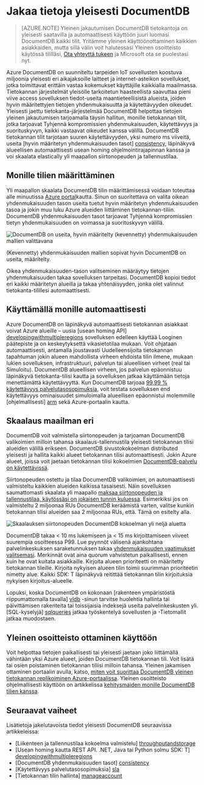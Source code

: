 <properties
   pageTitle="Jakaa tietoja yleisesti DocumentDB | Microsoft Azure"
   description="Lisätietoja maailman asteikko geo replikoinnin ja automaattisesti palautus yleinen tietokantojen Azure DocumentDB täysin hallitun NoSQL tietokanta-palvelun avulla."
   services="documentdb"
   documentationCenter=""
   authors="kiratp"
   manager="jhubbard"
   editor=""/>

<tags
   ms.service="documentdb"
   ms.devlang="multiple"
   ms.topic="article"
   ms.tgt_pltfrm="na"
   ms.workload="na"
   ms.date="08/15/2016"
   ms.author="kipandya"/>
   
   
# <a name="distribute-data-globally-with-documentdb"></a>Jakaa tietoja yleisesti DocumentDB

> [AZURE.NOTE] Yleinen jakautumisen DocumentDB tietokantoja on yleisesti saatavilla ja automaattisesti käyttöön juuri luomasi DocumentDB kaikki tilit. Yritämme yleinen käyttöönottaminen kaikkien asiakkaiden, mutta sillä välin voit halutessasi Yleinen osoitteisto käytössä tililläsi, [Ota yhteyttä tukeen](https://portal.azure.com/?#blade/Microsoft_Azure_Support/HelpAndSupportBlade) ja Microsoft ota se puolestasi nyt.

Azure DocumentDB on suunniteltu tarpeiden IoT sovellusten koostuva miljoonia yleisesti eri aikajaksoille laitteet ja internet-asteikon sovellukset, jotka toimittavat erittäin vastaa kokemukset käyttäjille kaikkialla maailmassa. Tietokannan järjestelmät yleisölle tarkoitetun haasteellista saavuttaa pieni viive access sovelluksen tiedot-useita maantieteellisistä alueista, joiden hyvin määritettyjen tietojen yhdenmukaisuutta ja käytettävyyden oikeudet. Yleisesti jaettu tietokanta-järjestelmää DocumentDB helpottaa tietojen yleinen jakautumisen tarjoamalla täysin hallitun, monille tietokannan tilit, jotka tarjoavat Tyhjennä kompromissien yhdenmukaisuuden, käytettävyys ja suorituskyvyn, kaikki vastaavat oikeudet kanssa välillä. DocumentDB tietokannan tilit tarjotaan suuren käytettävyyden, yksi numero ms viiveitä, useita [hyvin määritetyn yhdenmukaisuuden tasot] [consistency], läpinäkyvä alueellisen automaattisesti usean homing ohjelmointirajapinnan kanssa ja voi skaalata elastically yli maapallon siirtonopeuden ja tallennustilaa. 

  
## <a name="configuring-multi-region-accounts"></a>Monille tilien määrittäminen

Yli maapallon skaalata DocumentDB tilin määrittämisessä voidaan toteuttaa alle minuutissa [Azure portal](documentdb-portal-global-replication.md)kautta. Sinun on suoritettava on valita oikean yhdenmukaisuuden tason useita tuetut hyvin määritetyn yhdenmukaisuuden tasoa ja jokin muu luku Azure alueiden liittäminen tietokannan-tiliin. DocumentDB yhdenmukaisuuden tasot tarjoavat Tyhjennä kompromissien tietyn yhdenmukaisuuden on voimassa ja suorituskyvyn välillä. 

![DocumentDB on useita, hyvin määritelty (kevennetty) yhdenmukaisuuden mallien valittavana][1]

(Kevennetty) yhdenmukaisuuden mallien sopivat hyvin DocumentDB on useita, määritelty.

Oikea yhdenmukaisuuden-tason valitseminen määräytyy tietojen yhdenmukaisuuden takaa sovelluksen tarpeitasi. DocumentDB kopioi tiedot eri kaikki määritetyn alueilla ja takaa yhtenäisyyden, jonka olet valinnut tietokanta-tilillesi automaattisesti. 


## <a name="using-multi-region-failover"></a>Käyttämällä monille automaattisesti 

Azure DocumentDB on läpinäkyvä automaattisesti tietokannan asiakkaat voivat Azure alueille – uusia [usean homing API] [ developingwithmultipleregions] sovelluksen edelleen käyttää Looginen päätepiste ja on keskeytyksettä vikasietotilaa mukaan. Voit ohjataan automaattisesti, antamalla joustavasti Uudelleensijoita tietokannan tapahtuman jokin alueen mahdollista virheen ehdoista tilin ilmene, mukaan lukien sovelluksen, infrastruktuuri, palvelun tai alueellisen virheet (real tai Simuloitu). DocumentDB alueellisen virheen, jos palvelun epäonnistuu läpinäkyvä tietokanta-tilisi kautta ja sovelluksen jatkaa käyttämään tietoja menettämättä käytettävyyttä. Kun DocumentDB tarjoaa [99,99 % käytettävyys palvelutasosopimuksia][sla], voit testata sovelluksen end käytettävyys ominaisuudet simuloimalla alueellisen epäonnistui molemmille [ohjelmallisesti] [ arm] sekä Azure-portaalin kautta.


## <a name="scaling-across-the-planet"></a>Skaalaus maailman eri
DocumentDB voit valmistella siirtonopeuden ja tarjoaman DocumentDB valikoimien milloin tahansa skaalaus-tallennustila yleisesti tietokannan tilisi alueiden välillä erikseen. DocumentDB sivustokokoelman distributed yleisesti ja hallita kaikki alueet tietokannan tilisi automaattisesti. Jokin Azure alueet, joissa voit jaetaan tietokannan tilisi kokoelmien [DocumentDB-palvelu on käytettävissä][serviceregions]. 

Siirtonopeuden ostettu ja tilaa DocumentDB valikoimien, on automaattisesti valmisteltu kaikkien alueiden kaikissa tasaisesti. Näin sovelluksen saumattomasti skaalata yli maapallo [maksaa siirtonopeuden ja tallennustilaa, käytössäsi on jokaisen tunnin kuluessa][pricing]. Esimerkiksi jos on valmisteltu 2 miljoonaa RUs DocumentDB keräämistä varten, valitse kunkin tietokannan tilisi alueiden saa 2 miljoonaa RUs, että. Tämä on esitelty alla.

![Skaalauksen siirtonopeuden DocumentDB kokoelman yli neljä aluetta][2]

DocumentDB takaa < 10 ms lukemiseen ja < 15 ms kirjoittamiseen viiveet suurempia osoitteessa P99. Lue pyynnöt välisenä ajankohtana palvelinkeskuksen saraketunnuksen takaa [yhdenmukaisuuden vaatimukset valitsemasi][consistency]. Merkinnät ovat aina quorum vahvistetun paikallisesti, ennen kuin he ovat kuitata asiakkaille. Kirjoita alueen prioriteetti on määritetty tietokannan tileille. Kirjoita nykyisen alueen tilin toimii suurimman prioriteetin nimetty alue. Kaikki SDK: T läpinäkyvä reitittää tietokannan tilin kirjoituksia nykyisen kirjoitus-alueelle. 

Lopuksi, koska DocumentDB on kokonaan [rakenteen ympäristöstä riippumattomalla tavalla] [ vldb] -sinun tarvitse huolehtia hallinta tai päivittämisen rakenteita tai toissijaisia indeksejä useita palvelinkeskusten yli. [SQL-kyselyjä] [ sqlqueries] jatkaa työskentelyä sovellusten ja -Tietomallit jatkaa muodostaen. 


## <a name="enabling-global-distribution"></a>Yleinen osoitteisto ottaminen käyttöön 

Voit helpottaa tietojen paikallisesti tai yleisesti jaetaan joko liittämällä vähintään yksi Azure alueet, joiden DocumentDB tietokannan tili. Voit lisätä tai osien poistaminen tietokannan tiliisi milloin tahansa. Yleinen jakamisen ottaminen portaalin avulla, katso, [miten voit suorittaa DocumentDB yleinen tietokannan replikoiminen Azure-portaalissa](documentdb-portal-global-replication.md). Yleinen osoitteisto ohjelmallisesti käyttöön on artikkelissa [kehitysmaiden monille DocumentDB tilien kanssa](documentdb-developing-with-multiple-regions.md).

## <a name="next-steps"></a>Seuraavat vaiheet

Lisätietoja jakelutavoista tiedot yleisesti DocumentDB seuraavissa artikkeleissa:

* [Liikenteen ja tallennustilaa kokoelma valmistelu] [throughputandstorage]
* [Usean homing kautta REST API. .NET, Java tai Python solmu SDK: T] [developingwithmultipleregions]
* [DocumentDB yhdenmukaisuuden tasot] [consistency]
* [Käytettävyys palvelutasosopimuksia] [sla]
* [Tietokannan tilin hallinta] [manageaccount]

[1]: ./media/documentdb-distribute-data-globally/consistency-tradeoffs.png
[2]: ./media/documentdb-distribute-data-globally/collection-regions.png

<!--Reference style links - using these makes the source content way more readable than using inline links-->
[pcolls]: documentdb-partition-data.md
[consistency]: documentdb-consistency-levels.md
[consistencytradeooffs]: ./documentdb-consistency-levels/#consistency-levels-and-tradeoffs
[developingwithmultipleregions]: documentdb-developing-with-multiple-regions.md
[createaccount]: documentdb-create-account.md
[manageaccount]: documentdb-manage-account.md
[manageaccount-consistency]: documentdb-manage-account.md#consistency
[throughputandstorage]: documentdb-manage.md
[arm]: documentdb-automation-resource-manager-cli.md
[regions]: https://azure.microsoft.com/regions/
[serviceregions]: https://azure.microsoft.com/en-us/regions/#services 
[pricing]: https://azure.microsoft.com/pricing/details/documentdb/
[sla]: https://azure.microsoft.com/support/legal/sla/documentdb/ 
[vldb]: http://www.vldb.org/pvldb/vol8/p1668-shukla.pdf
[sqlqueries]: documentdb-sql-query.md

